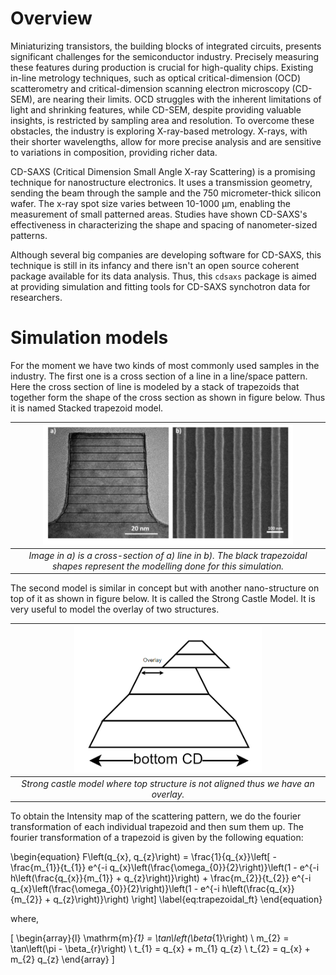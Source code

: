 # Overview


Miniaturizing transistors, the building blocks of integrated circuits, presents significant challenges for the semiconductor industry. Precisely measuring these features during production is crucial for high-quality chips. Existing in-line metrology techniques, such as optical critical-dimension (OCD) scatterometry and critical-dimension scanning electron microscopy (CD-SEM), are nearing their limits. OCD struggles with the inherent limitations of light and shrinking features, while CD-SEM, despite providing valuable insights, is restricted by sampling area and resolution. To overcome these obstacles, the industry is exploring X-ray-based metrology. X-rays, with their shorter wavelengths, allow for more precise analysis and are sensitive to variations in composition, providing richer data.


CD-SAXS (Critical Dimension Small Angle X-ray Scattering) is a promising technique for nanostructure electronics. It uses a transmission geometry, sending the beam through the sample and the 750 micrometer-thick silicon wafer. The x-ray spot size varies between 10-1000 μm, enabling the measurement of small patterned areas. Studies have shown CD-SAXS's effectiveness in characterizing the shape and spacing of nanometer-sized patterns.

Although several big companies are developing software for CD-SAXS, this technique is still in its infancy and there isn't an open source coherent package available for its data analysis. Thus, this `cdsaxs` package is aimed at providing simulation and fitting tools for CD-SAXS synchotron data for researchers.

# Simulation models

For the moment we have two kinds of most commonly used samples in the industry. The first one is a cross section of a line in a line/space pattern. Here the cross section of line is modeled by a stack of trapezoids that together form the shape of the cross section as shown in figure below. Thus it is named Stacked trapezoid model.

| <img src="./assets/images/trapezoid.png" width="400"> |
|:--:|
| *Image in a) is a cross-section of a) line in b). The black trapezoidal shapes represent the modelling done for this simulation.* |

The second model is similar in concept but with another nano-structure on top of it as shown in figure below. It is called the Strong Castle Model. It is very useful to model the overlay of two structures. 
    
|<img src="./assets/images/overlay.png" width="300">|
|:--:|
| *Strong castle model where top structure is not aligned thus we have an overlay.* |

To obtain the Intensity map of the scattering pattern, we do the fourier transformation of each individual trapezoid and then sum them up. The fourier transformation of a trapezoid is given by the following equation:

\begin{equation}
    F\left(q_{x}, q_{z}\right) = \frac{1}{q_{x}}\left[
    -\frac{m_{1}}{t_{1}} e^{-i q_{x}\left(\frac{\omega_{0}}{2}\right)}\left(1 - e^{-i h\left(\frac{q_{x}}{m_{1}} + q_{z}\right)}\right)
    + \frac{m_{2}}{t_{2}} e^{-i q_{x}\left(\frac{\omega_{0}}{2}\right)}\left(1 - e^{-i h\left(\frac{q_{x}}{m_{2}} + q_{z}\right)}\right)
    \right]
    \label{eq:trapezoidal_ft}
\end{equation}

where,

\[
\begin{array}{l}
\mathrm{m}_{1} = \tan\left(\beta_{1}\right) \\
m_{2} = \tan\left(\pi - \beta_{r}\right) \\
t_{1} = q_{x} + m_{1} q_{z} \\
t_{2} = q_{x} + m_{2} q_{z}
\end{array}
\]



















